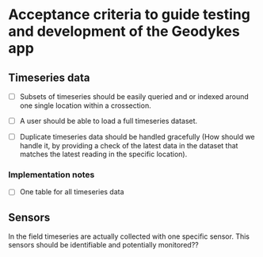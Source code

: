# Acceptance criteria to guide testing and development of the Geodykes app

## Timeseries data
- [ ] Subsets of timeseries should be easily queried and or indexed around one single location within a crossection.
- [ ] A user should be able to load a full timeseries dataset.
- [ ] Duplicate timeseries data should be handled gracefully (How should we handle it, by providing a check of the latest data in the dataset that matches the latest reading in the specific location).


### Implementation notes
- [ ] One table for all timeseries data


## Sensors
In the field timeseries are actually collected with one specific sensor. This sensors should be identifiable and potentially monitored??